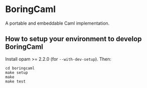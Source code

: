 # BoringCaml

A portable and embeddable Caml implementation.

## How to setup your environment to develop BoringCaml

Install opam >= 2.2.0 (for `--with-dev-setup`). Then:

```
cd boringcaml
make setup
make
make test
```
